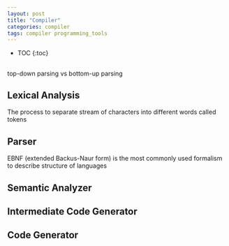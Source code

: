 ```yaml
---
layout: post
title: "Compiler"
categories: compiler
tags: compiler programming_tools
---
```


* TOC
{:toc}

##

top-down parsing vs bottom-up parsing



## Lexical Analysis

The process to separate stream of characters into different words called tokens



## Parser

EBNF (extended Backus-Naur form) is the most commonly used formalism to describe structure of languages



## Semantic Analyzer



## Intermediate Code Generator



## Code Generator



